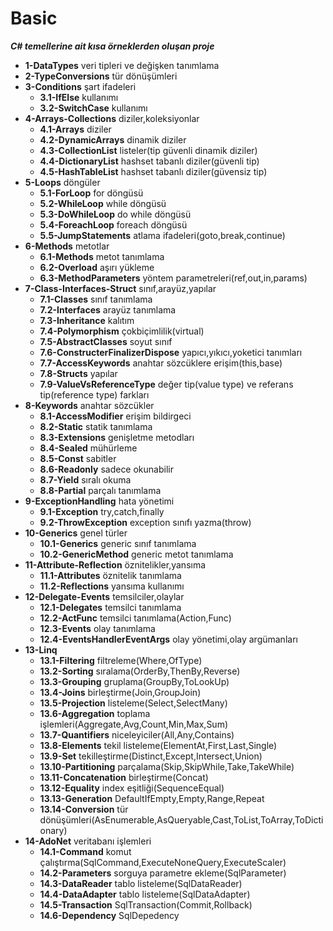 # Basic
***C# temellerine ait kısa örneklerden oluşan proje***
- **1-DataTypes** veri tipleri ve değişken tanımlama
- **2-TypeConversions** tür dönüşümleri
- **3-Conditions** şart ifadeleri
  - **3.1-IfElse** kullanımı
  - **3.2-SwitchCase** kullanımı
- **4-Arrays-Collections** diziler,koleksiyonlar
  - **4.1-Arrays** diziler
  - **4.2-DynamicArrays** dinamik diziler
  - **4.3-CollectionList** listeler(tip güvenli dinamik diziler)
  - **4.4-DictionaryList** hashset tabanlı diziler(güvenli tip)
  - **4.5-HashTableList** hashset tabanlı diziler(güvensiz tip)
- **5-Loops** döngüler
  - **5.1-ForLoop** for döngüsü
  - **5.2-WhileLoop** while döngüsü
  - **5.3-DoWhileLoop** do while döngüsü
  - **5.4-ForeachLoop** foreach döngüsü
  - **5.5-JumpStatements** atlama ifadeleri(goto,break,continue)
- **6-Methods** metotlar
  - **6.1-Methods** metot tanımlama
  - **6.2-Overload** aşırı yükleme
  - **6.3-MethodParameters** yöntem parametreleri(ref,out,in,params)
- **7-Class-Interfaces-Struct** sınıf,arayüz,yapılar
  - **7.1-Classes** sınıf tanımlama
  - **7.2-Interfaces** arayüz tanımlama
  - **7.3-Inheritance** kalıtım
  - **7.4-Polymorphism** çokbiçimlilik(virtual)
  - **7.5-AbstractClasses** soyut sınıf
  - **7.6-ConstructerFinalizerDispose** yapıcı,yıkıcı,yoketici tanımları
  - **7.7-AccessKeywords** anahtar sözcüklere erişim(this,base)
  - **7.8-Structs** yapılar
  - **7.9-ValueVsReferenceType** değer tip(value type) ve referans tip(reference type) farkları
- **8-Keywords** anahtar sözcükler
  - **8.1-AccessModifier** erişim bildirgeci
  - **8.2-Static** statik tanımlama
  - **8.3-Extensions** genişletme metodları
  - **8.4-Sealed** mühürleme
  - **8.5-Const** sabitler
  - **8.6-Readonly** sadece okunabilir
  - **8.7-Yield** sıralı okuma
  - **8.8-Partial** parçalı tanımlama
- **9-ExceptionHandling** hata yönetimi
  - **9.1-Exception** try,catch,finally
  - **9.2-ThrowException** exception sınıfı yazma(throw)
- **10-Generics** genel türler
  - **10.1-Generics** generic sınıf tanımlama
  - **10.2-GenericMethod** generic metot tanımlama
- **11-Attribute-Reflection** öznitelikler,yansıma
  - **11.1-Attributes** öznitelik tanımlama
  - **11.2-Reflections** yansıma kullanımı
- **12-Delegate-Events** temsilciler,olaylar
  - **12.1-Delegates** temsilci tanımlama
  - **12.2-ActFunc** temsilci tanımlama(Action,Func)
  - **12.3-Events** olay tanımlama
  - **12.4-EventsHandlerEventArgs** olay yönetimi,olay argümanları
- **13-Linq** 
  - **13.1-Filtering** filtreleme(Where,OfType)
  - **13.2-Sorting** sıralama(OrderBy,ThenBy,Reverse)
  - **13.3-Grouping** gruplama(GroupBy,ToLookUp)
  - **13.4-Joins** birleştirme(Join,GroupJoin)
  - **13.5-Projection** listeleme(Select,SelectMany)
  - **13.6-Aggregation** toplama işlemleri(Aggregate,Avg,Count,Min,Max,Sum)
  - **13.7-Quantifiers** niceleyiciler(All,Any,Contains)
  - **13.8-Elements** tekil listeleme(ElementAt,First,Last,Single)
  - **13.9-Set** tekilleştirme(Distinct,Except,Intersect,Union)
  - **13.10-Partitioning** parçalama(Skip,SkipWhile,Take,TakeWhile)
  - **13.11-Concatenation** birleştirme(Concat)
  - **13.12-Equality** index eşitliği(SequenceEqual)
  - **13.13-Generation** DefaultIfEmpty,Empty,Range,Repeat
  - **13.14-Conversion** tür dönüşümleri(AsEnumerable,AsQueryable,Cast,ToList,ToArray,ToDictionary)
- **14-AdoNet** veritabanı işlemleri
  - **14.1-Command** komut çalıştırma(SqlCommand,ExecuteNoneQuery,ExecuteScaler)
  - **14.2-Parameters** sorguya parametre ekleme(SqlParameter)
  - **14.3-DataReader** tablo listeleme(SqlDataReader)
  - **14.4-DataAdapter** tablo listeleme(SqlDataAdapter)
  - **14.5-Transaction** SqlTransaction(Commit,Rollback)
  - **14.6-Dependency** SqlDepedency